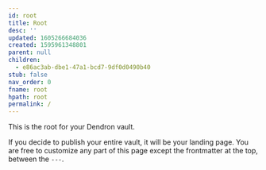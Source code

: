 ```yaml
---
id: root
title: Root
desc: ''
updated: 1605266684036
created: 1595961348801
parent: null
children:
  - e86ac3ab-dbe1-47a1-bcd7-9df0d0490b40
stub: false
nav_order: 0
fname: root
hpath: root
permalink: /
---
```

This is the root for your Dendron vault.

If you decide to publish your entire vault, it will be your landing page. You are free to customize any part of this page except the frontmatter at the top, between the `---`. 

